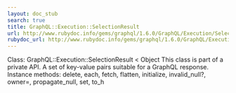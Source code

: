 ```yaml
---
layout: doc_stub
search: true
title: GraphQL::Execution::SelectionResult
url: http://www.rubydoc.info/gems/graphql/1.6.0/GraphQL/Execution/SelectionResult
rubydoc_url: http://www.rubydoc.info/gems/graphql/1.6.0/GraphQL/Execution/SelectionResult
---
```


Class: GraphQL::Execution::SelectionResult < Object
This class is part of a private API.
A set of key-value pairs suitable for a GraphQL response. 
Instance methods:
delete, each, fetch, flatten, initialize, invalid_null?, owner=,
propagate_null, set, to_h

